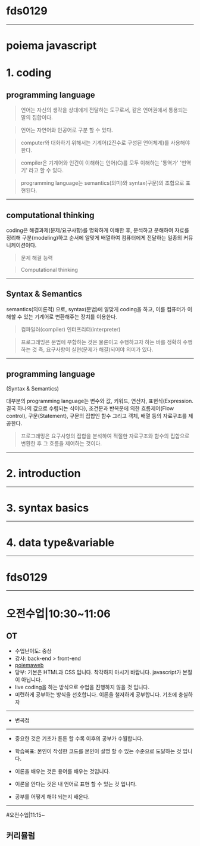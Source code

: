 # fds0129

---
# poiema javascript

# 1. coding

## programming language

>언어는 자신의 생각을 상대에게 전달하는 도구로서, 같은 언어권애서 통용되는 말의 집합이다.

>언어는 자연어와 인공어로 구분 할 수 있다.

>computer와 대화하기 위해서는 기계어(2진수로 구성된 언어체계)를 사용해야 한다.

>compiler은 기계어와 인간이 이해하는 언어(C)를 모두 이해하는 '통역가' '번역기' 라고 할 수 있다.

>programming language는 semantics(의미)와 syntax(구문)의 조합으로 표현된다. 

---

## computational thinking

coding은 해결과제(문제/요구사항)를 명확하게 이해한 후, 분석하고 분해하여 자료를 정리해 구분(modeling)하고 순서에 알맞게 배열하여 컴퓨터에게 전달하는 일종의 커뮤니케이션이다.

> 문제 해결 능력

> Computational thinking

---

## Syntax & Semantics

semantics(의미론적) 으로, syntax(문법)에 알맞게 coding을 하고, 이를 컴퓨터가 이해할 수 있는 기계어로 변환해주는 장치를 이용한다.

>컴파일러(compiler) 
>인터프리터(interpreter)

>프로그래밍은 문법에 부합하는 것은 물론이고 수행하고자 하는 바를 정확히 수행하는 것 즉, 요구사항이 실현(문제가 해결)되어야 의미가 있다.

---
## programming language
(Syntax & Semantics)

대부분의 programming language는 변수와 값, 키워드, 연산자, 표현식(Expression. 결국 하나의 값으로 수렴되는 식이다), 조건문과 반복문에 의한 흐름제어(Flow control), 구문(Statement), 구문의 집합인 함수 그리고 객체, 배열 등의 자료구조를 제공한다.

>프로그래밍은 요구사항의 집합을 분석하여 적절한 자료구조와 함수의 집합으로 변환한 후 그 흐름을 제어하는 것이다.

---
# 2. introduction

---
# 3. syntax basics

---
# 4. data type&variable

---

# fds0129

---
# 오전수업|10:30~11:06

## OT

- 수업난이도: 중상
- 강사: back-end > front-end
- [poiemaweb](poiemaweb.com)
- 당부: 기본은 HTML과 CSS 입니다. 착각하지 마시기 바랍니다. javascript가 본질이 아닙니다.
- live coding을 하는 방식으로 수업을 진행하지 않을 것 입니다.
- 미련하게 공부하는 방식을 선호합니다. 이론을 철저하게 공부합니다. 기초에 충실하자

---

- 변곡점

---

- 중요한 것은 기초가 튼튼 할 수록 이후의 공부가 수월합니다.

- 학습목표: 본인이 작성한 코드를 본인이 설명 할 수 있는 수준으로 도달하는 것 입니다.
- 이론을 배우는 것은 용어를 배우는 것입니다.
- 이론을 안다는 것은 내 언어로 표현 할 수 있는 것 입니다.
- 공부를 어떻게 해야 되는지 배운다.

---

#오전수업|11:15~

## 커리뮬럼